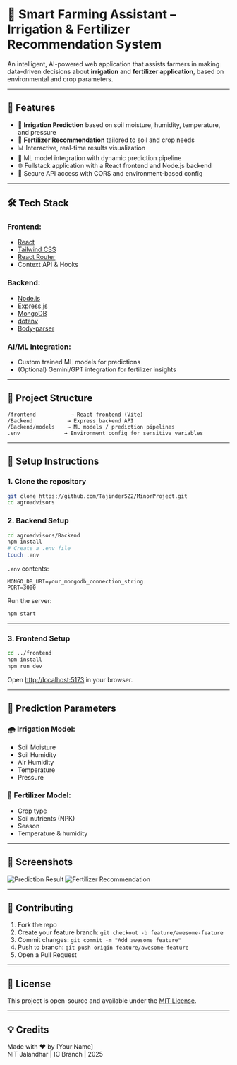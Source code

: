 
# 🌾 Smart Farming Assistant – Irrigation & Fertilizer Recommendation System

An intelligent, AI-powered web application that assists farmers in making data-driven decisions about **irrigation** and **fertilizer application**, based on environmental and crop parameters.

---

## 🚀 Features

- 🌱 **Irrigation Prediction** based on soil moisture, humidity, temperature, and pressure
- 🧪 **Fertilizer Recommendation** tailored to soil and crop needs
- 📊 Interactive, real-time results visualization
- 🤖 ML model integration with dynamic prediction pipeline
- 🌐 Fullstack application with a React frontend and Node.js backend
- 🔐 Secure API access with CORS and environment-based config

---

## 🛠️ Tech Stack

### Frontend:
- [React](https://reactjs.org/)
- [Tailwind CSS](https://tailwindcss.com/)
- [React Router](https://reactrouter.com/)
- Context API & Hooks

### Backend:
- [Node.js](https://nodejs.org/)
- [Express.js](https://expressjs.com/)
- [MongoDB](https://www.mongodb.com/)
- [dotenv](https://www.npmjs.com/package/dotenv)
- [Body-parser](https://www.npmjs.com/package/body-parser)

### AI/ML Integration:
- Custom trained ML models for predictions
- (Optional) Gemini/GPT integration for fertilizer insights

---

## 📂 Project Structure

```
/frontend           → React frontend (Vite)
/Backend           → Express backend API
/Backend/models    → ML models / prediction pipelines
.env              → Environment config for sensitive variables
```

---

## 🔧 Setup Instructions

### 1. Clone the repository
```bash
git clone https://github.com/TajinderS22/MinorProject.git
cd agroadvisors
```

### 2. Backend Setup
```bash
cd agroadvisors/Backend
npm install
# Create a .env file
touch .env
```

`.env` contents:
```
MONGO_DB_URI=your_mongodb_connection_string
PORT=3000
```

Run the server:
```bash
npm start
```

---

### 3. Frontend Setup
```bash
cd ../frontend
npm install
npm run dev
```

Open [http://localhost:5173](http://localhost:5173) in your browser.

---

## 🧠 Prediction Parameters

### 🌧 Irrigation Model:
- Soil Moisture
- Soil Humidity
- Air Humidity
- Temperature
- Pressure

### 🧪 Fertilizer Model:
- Crop type
- Soil nutrients (NPK)
- Season
- Temperature & humidity

---

## 📸 Screenshots

![Prediction Result](./screenshots/prediction.png)
![Fertilizer Recommendation](./screenshots/fertilizer.png)

---

## 🤝 Contributing

1. Fork the repo
2. Create your feature branch: `git checkout -b feature/awesome-feature`
3. Commit changes: `git commit -m "Add awesome feature"`
4. Push to branch: `git push origin feature/awesome-feature`
5. Open a Pull Request

---

## 📃 License

This project is open-source and available under the [MIT License](LICENSE).

---

## 💡 Credits

Made with ❤️ by [Your Name]  
NIT Jalandhar | IC Branch | 2025  
